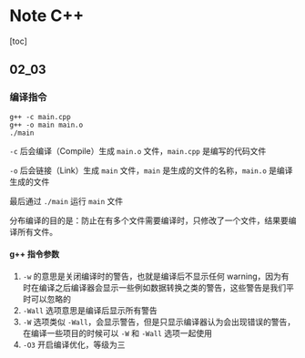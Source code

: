 # Note C++

[toc]

## 02_03

### 编译指令

```
g++ -c main.cpp
g++ -o main main.o
./main
```

`-c` 后会编译（Compile）生成 `main.o` 文件，`main.cpp` 是编写的代码文件

`-o` 后会链接（Link）生成 `main` 文件，`main` 是生成的文件的名称，`main.o` 是编译生成的文件

最后通过 `./main` 运行 `main` 文件

分布编译的目的是：防止在有多个文件需要编译时，只修改了一个文件，结果要编译所有文件。

#### g++ 指令参数

1. `-w` 的意思是关闭编译时的警告，也就是编译后不显示任何 warning，因为有时在编译之后编译器会显示一些例如数据转换之类的警告，这些警告是我们平时可以忽略的
2. `-Wall` 选项意思是编译后显示所有警告
3. `-W` 选项类似 `-Wall`，会显示警告，但是只显示编译器认为会出现错误的警告，在编译一些项目的时候可以 `-W` 和 `-Wall` 选项一起使用
4. `-O3` 开启编译优化，等级为三

